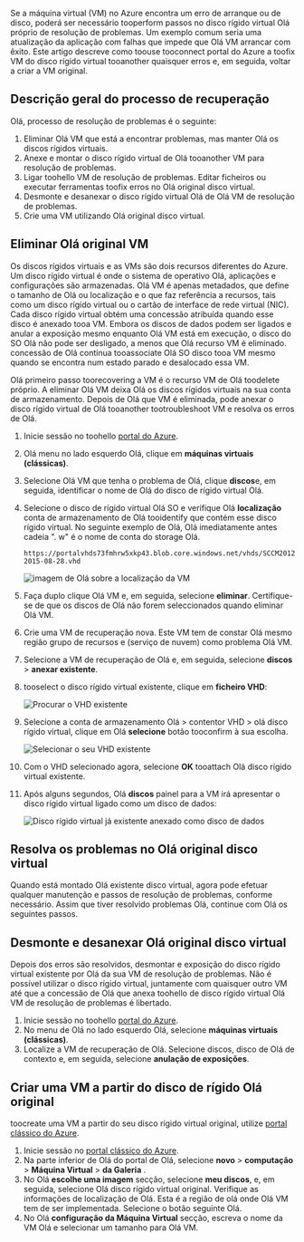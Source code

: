 Se a máquina virtual (VM) no Azure encontra um erro de arranque ou de disco, poderá ser necessário tooperform passos no disco rígido virtual Olá próprio de resolução de problemas. Um exemplo comum seria uma atualização da aplicação com falhas que impede que Olá VM arrancar com êxito. Este artigo descreve como toouse tooconnect portal do Azure a toofix VM do disco rígido virtual tooanother quaisquer erros e, em seguida, voltar a criar a VM original.

## <a name="recovery-process-overview"></a>Descrição geral do processo de recuperação
Olá, processo de resolução de problemas é o seguinte:

1. Eliminar Olá VM que está a encontrar problemas, mas manter Olá os discos rígidos virtuais.
2. Anexe e montar o disco rígido virtual de Olá tooanother VM para resolução de problemas.
3. Ligar toohello VM de resolução de problemas. Editar ficheiros ou executar ferramentas toofix erros no Olá original disco virtual.
4. Desmonte e desanexar o disco rígido virtual Olá de Olá VM de resolução de problemas.
5. Crie uma VM utilizando Olá original disco virtual.

## <a name="delete-hello-original-vm"></a>Eliminar Olá original VM
Os discos rígidos virtuais e as VMs são dois recursos diferentes do Azure. Um disco rígido virtual é onde o sistema de operativo Olá, aplicações e configurações são armazenadas. Olá VM é apenas metadados, que define o tamanho de Olá ou localização e o que faz referência a recursos, tais como um disco rígido virtual ou o cartão de interface de rede virtual (NIC). Cada disco rígido virtual obtém uma concessão atribuída quando esse disco é anexado tooa VM. Embora os discos de dados podem ser ligados e anular a exposição mesmo enquanto Olá VM está em execução, o disco do SO Olá não pode ser desligado, a menos que Olá recurso VM é eliminado. concessão de Olá continua tooassociate Olá SO disco tooa VM mesmo quando se encontra num estado parado e desalocado essa VM.

Olá primeiro passo toorecovering a VM é o recurso VM de Olá toodelete próprio. A eliminar Olá VM deixa Olá os discos rígidos virtuais na sua conta de armazenamento. Depois de Olá que VM é eliminada, pode anexar o disco rígido virtual de Olá tooanother tootroubleshoot VM e resolva os erros de Olá. 

1. Inicie sessão no toohello [portal do Azure](https://portal.azure.com). 
2. Olá menu no lado esquerdo Olá, clique em **máquinas virtuais (clássicas)**.
3. Selecione Olá VM que tenha o problema de Olá, clique **discos**e, em seguida, identificar o nome de Olá do disco de rígido virtual Olá. 
4. Selecione o disco de rígido virtual Olá SO e verifique Olá **localização** conta de armazenamento de Olá tooidentify que contém esse disco rígido virtual. No seguinte exemplo de Olá, Olá imediatamente antes cadeia ". w" é o nome de conta do storage Olá.

    ```
    https://portalvhds73fmhrw5xkp43.blob.core.windows.net/vhds/SCCM2012-2015-08-28.vhd
    ```

    ![imagem de Olá sobre a localização da VM](./media/virtual-machines-classic-recovery-disks-portal/vm-location.png)

5. Faça duplo clique Olá VM e, em seguida, selecione **eliminar**. Certifique-se de que os discos de Olá não forem seleccionados quando eliminar Olá VM.
6. Crie uma VM de recuperação nova. Este VM tem de constar Olá mesmo região grupo de recursos e (serviço de nuvem) como problema Olá VM.
7. Selecione a VM de recuperação de Olá e, em seguida, selecione **discos** > **anexar existente**.
8. tooselect o disco rígido virtual existente, clique em **ficheiro VHD**:

    ![Procurar o VHD existente](./media/virtual-machines-classic-recovery-disks-portal/select-vhd-location.png)

9. Selecione a conta de armazenamento Olá > contentor VHD > olá disco rígido virtual, clique em Olá **selecione** botão tooconfirm à sua escolha.

    ![Selecionar o seu VHD existente](./media/virtual-machines-classic-recovery-disks-portal/select-vhd.png)

10. Com o VHD selecionado agora, selecione **OK** tooattach Olá disco rígido virtual existente.
11. Após alguns segundos, Olá **discos** painel para a VM irá apresentar o disco rígido virtual ligado como um disco de dados:

    ![Disco rígido virtual já existente anexado como disco de dados](./media/virtual-machines-classic-recovery-disks-portal/attached-disk.png)

## <a name="fix-issues-on-hello-original-virtual-hard-disk"></a>Resolva os problemas no Olá original disco virtual
Quando está montado Olá existente disco virtual, agora pode efetuar qualquer manutenção e passos de resolução de problemas, conforme necessário. Assim que tiver resolvido problemas Olá, continue com Olá os seguintes passos.

## <a name="unmount-and-detach-hello-original-virtual-hard-disk"></a>Desmonte e desanexar Olá original disco virtual
Depois dos erros são resolvidos, desmontar e exposição do disco rígido virtual existente por Olá da sua VM de resolução de problemas. Não é possível utilizar o disco rígido virtual, juntamente com quaisquer outro VM até que a concessão de Olá que anexa toohello de disco rígido virtual Olá VM de resolução de problemas é libertado.  

1. Inicie sessão no toohello [portal do Azure](https://portal.azure.com). 
2. No menu de Olá no lado esquerdo Olá, selecione **máquinas virtuais (clássicas)**.
3. Localize a VM de recuperação de Olá. Selecione discos, disco de Olá de contexto e, em seguida, selecione **anulação de exposições**.

## <a name="create-a-vm-from-hello-original-hard-disk"></a>Criar uma VM a partir do disco de rígido Olá original

toocreate uma VM a partir do seu disco rígido virtual original, utilize [portal clássico do Azure](https://manage.windowsazure.com).

1. Inicie sessão no [portal clássico do Azure](https://manage.windowsazure.com).
2. Na parte inferior de Olá do portal de Olá, selecione **novo** > **computação** > **Máquina Virtual** > **da Galeria** .
3. No Olá **escolhe uma imagem** secção, selecione **meu discos**, e, em seguida, selecione Olá disco rígido virtual original. Verifique as informações de localização de Olá. Esta é a região de olá onde Olá VM tem de ser implementada. Selecione o botão seguinte Olá.
4. No Olá **configuração da Máquina Virtual** secção, escreva o nome da VM Olá e selecionar um tamanho para Olá VM.
